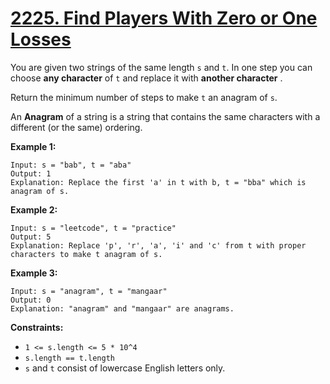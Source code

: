 # [2225. Find Players With Zero or One Losses](https://leetcode.com/problems/find-players-with-zero-or-one-losses/?envType=daily-question&envId=2024-01-13)

You are given two strings of the same length `s` and `t`. In one step you can choose **any character**  of `t` and replace it with **another character** .

Return the minimum number of steps to make `t` an anagram of `s`.

An **Anagram**  of a string is a string that contains the same characters with a different (or the same) ordering.

**Example 1:** 

```
Input: s = "bab", t = "aba"
Output: 1
Explanation: Replace the first 'a' in t with b, t = "bba" which is anagram of s.
```

**Example 2:** 

```
Input: s = "leetcode", t = "practice"
Output: 5
Explanation: Replace 'p', 'r', 'a', 'i' and 'c' from t with proper characters to make t anagram of s.
```

**Example 3:** 

```
Input: s = "anagram", t = "mangaar"
Output: 0
Explanation: "anagram" and "mangaar" are anagrams. 
```

**Constraints:** 

- `1 <= s.length <= 5 * 10^4`
- `s.length == t.length`
- `s` and `t` consist of lowercase English letters only.